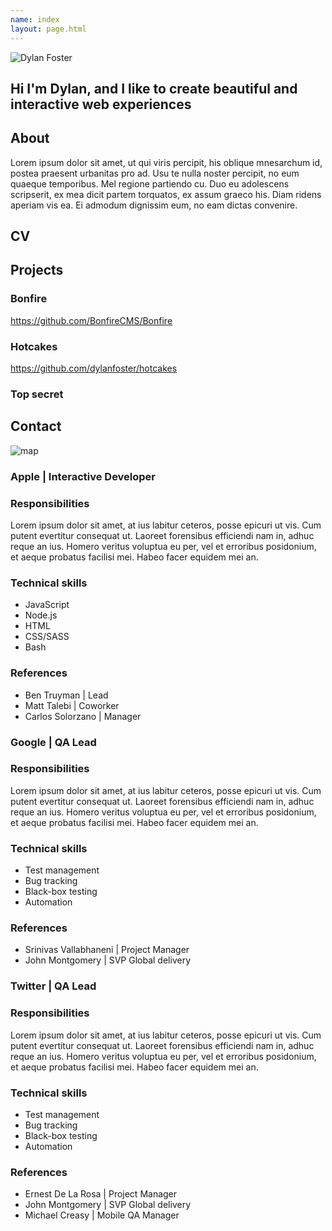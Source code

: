 ```yaml
---
name: index
layout: page.html
---
```


<!-- main heading -->
<section class="section section_main">
  <div class="row logo">
    <div class="col-12">
      <img src="/assets/images/dylan.png" alt="Dylan Foster"/>
    </div>
  </div>

  <div class="row heading text-center">
    <div class="col-12">
      <h1 class="header header_main">
        Hi I'm Dylan, and I like to create beautiful and interactive web experiences
      </h1>
    </div>
  </div>
</section>

<!-- cloud/moon animation and navigation -->
<section class="section">
  <div class="row landing">
    <div class="col-12">
      <div class="moon"></div>
      <div class="cloud cloud_1"></div>
      <div class="cloud cloud_2"></div>
      <div class="cloud cloud_3"></div>
      <div class="cloud cloud_4"></div>
      <div class="cloud cloud_5"></div>
    </div>
  </div>
</section>

<div class="container">
  <!-- about -->
  <section class="section">
    <div class="row text-center section">
      <div class="col-12">
        <h2 class="header header_section">About</h2>
      </div>
    </div>
    <div class="row">
      <div class="col-12">
        <p class="content text-m">
          Lorem ipsum dolor sit amet, ut qui viris percipit, his oblique mnesarchum id, postea praesent urbanitas pro ad. Usu te nulla noster percipit, no eum quaeque temporibus. Mel regione partiendo cu. Duo eu adolescens scripserit, ex mea dicit partem torquatos, ex assum graeco his. Diam ridens aperiam vis ea. Ei admodum dignissim eum, no eam dictas convenire.
        </p>
      </div>
    </div>
  </section>

  <!-- cv -->
  <section class="section">
    <div class="row text-center section">
      <div class="col-12">
        <h2 class="header header_section">CV</h2>
      </div>
    </div>
    <div class="row">
      <div class="col-4 tile apple" data-toggle="#apple">
      </div>
      <div class="col-4 tile google" data-toggle="#google">
      </div>
      <div class="col-4 tile twitter" data-toggle="#twitter">
      </div>
    </div>
  </section>

  <section class="section">
    <div class="row text-center section">
      <div class="col-12">
        <h2 class="header header_section">Projects</h2>
      </div>
    </div>
    <div class="row">
      <div class="col-4 tile bonfire" data-toggle="#bonfire"></div>
      <div class="col-4 tile hotcakes" data-toggle="#hotcakes"></div>
      <div class="col-4 tile topsecret" data-toggle="#topsecret"></div>
    </div>
    <div class="row text-center">
      <div class="col-4 sub-header">
        <h3 class="header header_sub">Bonfire</h3>
        <a href="https://github.com/BonfireCMS/Bonfire" class="link link_primary" target=_blank>https://github.com/BonfireCMS/Bonfire</a>
      </div>
      <div class="col-4 sub-header">
        <h3 class="header header_sub">Hotcakes</h3>
        <a href="https://github.com/dylanfoster/hotcakes" class="link link_primary" target=_blank>https://github.com/dylanfoster/hotcakes</a>
      </div>
      <div class="col-4 sub-header">
        <h3 class="header header_sub">Top secret</h3>
      </div>
    </div>
  </section>
</div>

<!-- contact -->
<section class="section">
  <div class="row section">
    <div class="col-12 text-center">
      <h2 class="header header_section">Contact</h2>
    </div>
  </div>
  <div class="row">
    <div class="col-12">
      <img class="image_responsive" src="/assets/images/maps.png" alt="map" />
    </div>
  </div>
</section>

<div class="modal hidden" id="apple">
  <div class="modal__container">
    <div class="modal__content">
      <div class="modal__title">
        <div class="modal__close"></div>
        <h3 class="header header_title">Apple | Interactive Developer</h3>
      </div>
      <div class="modal__body">
        <div class="modal__body_details">
          <h3 class="header header_title">Responsibilities</h3>
          Lorem ipsum dolor sit amet, at ius labitur ceteros, posse epicuri ut vis. Cum putent evertitur consequat ut. Laoreet forensibus efficiendi nam in, adhuc reque an ius. Homero veritus voluptua eu per, vel et erroribus posidonium, et aeque probatus facilisi mei. Habeo facer equidem mei an.
        </div>
        <div class="modal__body_skills">
          <h3 class="header header_title">Technical skills</h3>
          <ul class="skill-set">
            <li class="skill-set__item">
              JavaScript
              <span class="skill-set__icons">
                <i class="fa fa-circle"></i>
                <i class="fa fa-circle"></i>
                <i class="fa fa-circle"></i>
                <i class="fa fa-circle"></i>
                <i class="fa fa-adjust fa-rotate-180"></i>
              </span>
            </li>
            <li class="skill-set__item">
              Node.js
              <span class="skill-set__icons">
                <i class="fa fa-circle"></i>
                <i class="fa fa-circle"></i>
                <i class="fa fa-circle"></i>
                <i class="fa fa-circle"></i>
                <i class="fa fa-circle"></i>
              </span>
            </li>
            <li class="skill-set__item">
              HTML
              <span class="skill-set__icons">
                <i class="fa fa-circle"></i>
                <i class="fa fa-circle"></i>
                <i class="fa fa-circle"></i>
                <i class="fa fa-circle"></i>
                <i class="fa fa-circle-o"></i>
              </span>
            </li>
            <li class="skill-set__item">
              CSS/SASS
              <span class="skill-set__icons">
                <i class="fa fa-circle"></i>
                <i class="fa fa-circle"></i>
                <i class="fa fa-circle"></i>
                <i class="fa fa-circle"></i>
                <i class="fa fa-circle-o"></i>
              </span>
            </li>
            <li class="skill-set__item">
              Bash
              <span class="skill-set__icons">
                <i class="fa fa-circle"></i>
                <i class="fa fa-circle"></i>
                <i class="fa fa-circle"></i>
                <i class="fa fa-circle"></i>
                <i class="fa fa-circle-o"></i>
              </span>
            </li>
          </ul>
        </div>
        <div class="modal__body_references">
          <h3 class="header header_title">References</h3>
          <ul class="references">
            <li class="references__item">
              Ben Truyman | Lead
              <span>
                <a target="_blank" href="https://www.linkedin.com/in/bentruyman" class="link link_primary">
                  <span class="references__contact">
                    <i class="fa fa-linkedin"></i>
                  </span>
                </a>
                <a href="mailto:btruyman@apple.com" class="link link_primary">
                  <span class="references__contact">
                    <i class="fa fa-envelope-o"></i>
                  </span>
                </a>
              </span>
            </li>
            <li class="references__item">
              Matt Talebi | Coworker
              <span>
                <a target="_blank" href="https://linkedin.com/in/matthewtalebi" target=_blank class="link link_primary">
                  <span class="references__contact">
                    <i class="fa fa-linkedin"></i>
                  </span>
                </a>
              </span>
            </li>
            <li class="references__item">
              Carlos Solorzano | Manager
              <span>
                <a target="_blank" href="https://www.linkedin.com/in/carlosasolorzano" class="link link_primary">
                  <span class="references__contact">
                    <i class="fa fa-linkedin"></i>
                  </span>
                </a>
                <a href="mailto:csolorzano@apple.com" class="link link_primary">
                  <span class="references__contact">
                    <i class="fa fa-envelope-o"></i>
                  </span>
                </a>
              </span>
            </li>
          </ul>
        </div>
      </div>
    </div>
  </div>
</div>

<div class="modal hidden" id="google">
  <div class="modal__container">
    <div class="modal__content">
      <div class="modal__title">
        <div class="modal__close"></div>
        <h3 class="header header_title">Google | QA Lead</h3>
      </div>
      <div class="modal__body">
        <div class="modal__body_details">
          <h3 class="header header_title">Responsibilities</h3>
          Lorem ipsum dolor sit amet, at ius labitur ceteros, posse epicuri ut vis. Cum putent evertitur consequat ut. Laoreet forensibus efficiendi nam in, adhuc reque an ius. Homero veritus voluptua eu per, vel et erroribus posidonium, et aeque probatus facilisi mei. Habeo facer equidem mei an.
        </div>
        <div class="modal__body_skills">
          <h3 class="header header_title">Technical skills</h3>
          <ul class="skill-set">
            <li class="skill-set__item">
              Test management
              <span class="skill-set__icons">
                <i class="fa fa-circle"></i>
                <i class="fa fa-circle"></i>
                <i class="fa fa-circle"></i>
                <i class="fa fa-circle"></i>
                <i class="fa fa-adjust fa-rotate-180"></i>
              </span>
            </li>
            <li class="skill-set__item">
              Bug tracking
              <span class="skill-set__icons">
                <i class="fa fa-circle"></i>
                <i class="fa fa-circle"></i>
                <i class="fa fa-circle"></i>
                <i class="fa fa-circle"></i>
                <i class="fa fa-circle"></i>
              </span>
            </li>
            <li class="skill-set__item">
              Black-box testing
              <span class="skill-set__icons">
                <i class="fa fa-circle"></i>
                <i class="fa fa-circle"></i>
                <i class="fa fa-circle"></i>
                <i class="fa fa-circle"></i>
                <i class="fa fa-circle"></i>
              </span>
            </li>
            <li class="skill-set__item">
              Automation
              <span class="skill-set__icons">
                <i class="fa fa-circle"></i>
                <i class="fa fa-circle"></i>
                <i class="fa fa-circle"></i>
                <i class="fa fa-circle"></i>
                <i class="fa fa-circle-o"></i>
              </span>
            </li>
          </ul>
        </div>
        <div class="modal__body_references">
          <h3 class="header header_title">References</h3>
          <ul class="references">
            <li class="references__item">
              Srinivas Vallabhaneni | Project Manager
              <span>
                <a target="_blank" href="https://www.linkedin.com/in/vallabhs" class="link link_primary">
                  <span class="references__contact">
                    <i class="fa fa-linkedin"></i>
                  </span>
                </a>
                <a href="mailto:vallabhs@gmail.com" class="link link_primary">
                  <span class="references__contact">
                    <i class="fa fa-envelope-o"></i>
                  </span>
                </a>
              </span>
            </li>
            <li class="references__item">
              John Montgomery | SVP Global delivery
              <span>
                <a target="_blank" href="https://www.linkedin.com/in/johnlmontgomery" class="link link_primary">
                  <span class="references__contact">
                    <i class="fa fa-linkedin"></i>
                  </span>
                </a>
                <a href="mailto:johnlmontgomery@gmail.com" class="link link_primary">
                  <span class="references__contact">
                    <i class="fa fa-envelope-o"></i>
                  </span>
                </a>
              </span>
            </li>
          </ul>
        </div>
      </div>
    </div>
  </div>
</div>

<div class="modal hidden" id="twitter">
  <div class="modal__container">
    <div class="modal__content">
      <div class="modal__title">
        <div class="modal__close"></div>
        <h3 class="header header_title">Twitter | QA Lead</h3>
      </div>
      <div class="modal__body">
        <div class="modal__body_details">
          <h3 class="header header_title">Responsibilities</h3>
          Lorem ipsum dolor sit amet, at ius labitur ceteros, posse epicuri ut vis. Cum putent evertitur consequat ut. Laoreet forensibus efficiendi nam in, adhuc reque an ius. Homero veritus voluptua eu per, vel et erroribus posidonium, et aeque probatus facilisi mei. Habeo facer equidem mei an.
        </div>
        <div class="modal__body_skills">
          <h3 class="header header_title">Technical skills</h3>
          <ul class="skill-set">
            <li class="skill-set__item">
              Test management
              <span class="skill-set__icons">
                <i class="fa fa-circle"></i>
                <i class="fa fa-circle"></i>
                <i class="fa fa-circle"></i>
                <i class="fa fa-circle"></i>
                <i class="fa fa-adjust fa-rotate-180"></i>
              </span>
            </li>
            <li class="skill-set__item">
              Bug tracking
              <span class="skill-set__icons">
                <i class="fa fa-circle"></i>
                <i class="fa fa-circle"></i>
                <i class="fa fa-circle"></i>
                <i class="fa fa-circle"></i>
                <i class="fa fa-circle"></i>
              </span>
            </li>
            <li class="skill-set__item">
              Black-box testing
              <span class="skill-set__icons">
                <i class="fa fa-circle"></i>
                <i class="fa fa-circle"></i>
                <i class="fa fa-circle"></i>
                <i class="fa fa-circle"></i>
                <i class="fa fa-circle"></i>
              </span>
            </li>
            <li class="skill-set__item">
              Automation
              <span class="skill-set__icons">
                <i class="fa fa-circle"></i>
                <i class="fa fa-circle"></i>
                <i class="fa fa-circle"></i>
                <i class="fa fa-circle"></i>
                <i class="fa fa-circle-o"></i>
              </span>
            </li>
          </ul>
        </div>
        <div class="modal__body_references">
          <h3 class="header header_title">References</h3>
          <ul class="references">
            <li class="references__item">
              Ernest De La Rosa | Project Manager
              <span>
                <a target="_blank" href="https://www.linkedin.com/in/edelarosa1" class="link link_primary">
                  <span class="references__contact">
                    <i class="fa fa-linkedin"></i>
                  </span>
                </a>
                <a href="mailto:ernestoartfx@gmail.com" class="link link_primary">
                  <span class="references__contact">
                    <i class="fa fa-envelope-o"></i>
                  </span>
                </a>
              </span>
            </li>
            <li class="references__item">
              John Montgomery | SVP Global delivery
              <span>
                <a target="_blank" href="https://www.linkedin.com/in/johnlmontgomery" class="link link_primary">
                  <span class="references__contact">
                    <i class="fa fa-linkedin"></i>
                  </span>
                </a>
                <a href="mailto:johnlmontgomery@gmail.com" class="link link_primary">
                  <span class="references__contact">
                    <i class="fa fa-envelope-o"></i>
                  </span>
                </a>
              </span>
            </li>
            <li class="references__item">
              Michael Creasy | Mobile QA Manager
              <span>
                <a target="_blank" href="https://www.linkedin.com/in/michaelcreasy" class="link link_primary">
                  <span class="references__contact">
                    <i class="fa fa-linkedin"></i>
                  </span>
                </a>
                <a href="mailto:michael@creasy.org" class="link link_primary">
                  <span class="references__contact">
                    <i class="fa fa-envelope-o"></i>
                  </span>
                </a>
              </span>
            </li>
          </ul>
        </div>
      </div>
    </div>
  </div>
</div>
